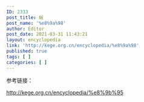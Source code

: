 ```yaml
---
ID: 2333
post_title: 蚘
post_name: '%e8%9a%98'
author: Editor
post_date: 2021-03-31 11:43:21
layout: encyclopedia
link: 'http://kege.org.cn/encyclopedia/%e8%9a%98'
published: true
tags: [ ]
categories: [ ]
---
```

参考链接：

http://kege.org.cn/encyclopedia/%e8%9b%95
